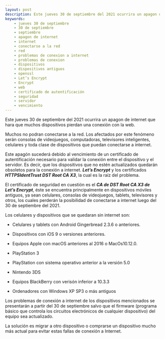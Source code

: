 ```yaml
---
layout: post
description: Este jueves 30 de septiembre del 2021 ocurrira un apagon de internet que hara que muchos dispositivos pierdan una conexión con la web. Este apagón sucederá debido al vencimiento de un certificado de autentificación necesario para validar la conexión entre el dispositivo y el servidor. Es decir, que los dispositivos que no estén actualizados quedarán obsoletos para la conexión a internet. Let’s Encrypt y los certificados HTTPSIdentTrust DST Root CA X3, la cual es la raíz del problema.
keywords:
    - jueves 30 de septiembre
    - 30 de septiembre
    - septiembre
    - apagon de internet
    - internet
    - conectarse a la red
    - red
    - problemas de conexion a internet
    - problemas de conexion
    - dispositivos
    - dispositivos antiguos
    - openssl
    - Let’s Encrypt
    - Encrypt
    - web
    - certificado de autentificación
    - seguridad
    - servidor
    - vencimiento
---
```


Este jueves 30 de septiembre del 2021 ocurrira un apagon de internet que hara
que muchos dispositivos pierdan una conexión con la web.

Muchos no podran conectarse a la red. Los afectados por este fenómeno serán consolas de videojuegos, computadoras, televisores inteligentes, celulares y toda clase de dispositivos que puedan conectarse a internet.

Este apagón sucederá debido al vencimiento de un certificado de autentificación necesario para validar la conexión entre el dispositivo y el servidor. Es decir, que los dispositivos que no estén actualizados quedarán obsoletos para la conexión a internet. ***Let’s Encrypt*** y los certificados ***HTTPSIdentTrust DST Root CA X3***, la cual es la raíz del problema.

El certificado de seguridad en cuestión es el ***CA de DST Root CA X3 de Let’s Encrypt***, éste se encuentra principalmente en dispositivos móviles antiguos, ya sean celulares, consolas de videojuegos, tablets, televisores y otros, los cuales perderán la posibilidad de conectarse a internet luego del 30 de septiembre del 2021.

Los celulares y dispositivos que se quedaran sin internet son:

* Celulares y tablets con Android Gingerbread 2.3.6 o anteriores.

* Dispositivos con iOS 9 o versiones anteriores.

* Equipos Apple con macOS anteriores al 2016 o MacOs10.12.0.

* PlayStation 3

* PlayStation con sistema operativo anterior a la versión 5.0

* Nintendo 3DS

* Equipos BlackBerry con verisón inferior a 10.3.3

* Ordenadores con Windows XP SP3 o más antiguos

Los problemas de conexión a internet de los dispositivos mencionados se presentarán a partir del 30 de septiembre salvo que el firmware (programa básico que controla los circuitos electrónicos de cualquier dispositivo) del equipo sea actualizado.

La solución es migrar a otro dispositivo o comprarse un dispositivo mucho más actual para evitar estas fallas de conexión a Internet.
